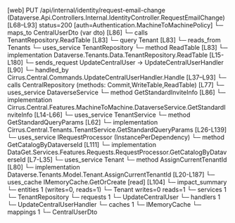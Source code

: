 [web] PUT /api/internal/identity/request-email-change  (Dataverse.Api.Controllers.Internal.IdentityController.RequestEmailChange)  [L68–L93] status=200 [auth=Authentication.MachineToMachinePolicy]
  └─ maps_to CentralUserDto (var dto) [L86]
  └─ calls TenantRepository.ReadTable [L83]
  └─ query Tenant [L83]
    └─ reads_from Tenants
  └─ uses_service TenantRepository
    └─ method ReadTable [L83]
      └─ implementation Dataverse.Tenants.Data.TenantRepository.ReadTable [L15-L180]
  └─ sends_request UpdateCentralUser -> UpdateCentralUserHandler [L90]
    └─ handled_by Cirrus.Central.Commands.UpdateCentralUserHandler.Handle [L37–L93]
      └─ calls CentralRepository (methods: Commit,WriteTable,ReadTable) [L77]
      └─ uses_service DataverseService
        └─ method GetStandardInviteInfo [L86]
          └─ implementation Cirrus.Central.Features.MachineToMachine.DataverseService.GetStandardInviteInfo [L14-L66]
            └─ uses_service TenantService
              └─ method GetStandardQueryParams [L62]
                └─ implementation Cirrus.Central.Tenants.TenantService.GetStandardQueryParams [L26-L139]
                  └─ uses_service IRequestProcessor (InstancePerDependency)
                    └─ method GetCatalogByDataverseId [L111]
                      └─ implementation DataGet.Services.Features.Requests.RequestProcessor.GetCatalogByDataverseId [L7-L35]
                  └─ uses_service Tenant
                    └─ method AssignCurrentTenantId [L80]
                      └─ implementation Dataverse.Tenants.Model.Tenant.AssignCurrentTenantId [L20-L187]
                  └─ uses_cache IMemoryCache.GetOrCreate [read] [L104]
  └─ impact_summary
    └─ entities 1 (writes=0, reads=1)
      └─ Tenant writes=0 reads=1
    └─ services 1
      └─ TenantRepository
    └─ requests 1
      └─ UpdateCentralUser
    └─ handlers 1
      └─ UpdateCentralUserHandler
    └─ caches 1
      └─ IMemoryCache
    └─ mappings 1
      └─ CentralUserDto

